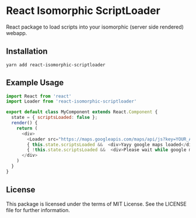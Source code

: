 # React Isomorphic ScriptLoader

React package to load scripts into your isomorphic (server side rendered) webapp.

## Installation
```
yarn add react-isomorphic-scriptloader
```

## Example Usage

```js
import React from 'react'
import Loader from 'react-isomorphic-scriptloader'

export default class MyComponent extends React.Component {
  state = { scriptsLoaded: false };
  render() {
    return (
      <div>
        <Loader src="https://maps.googleapis.com/maps/api/js?key=YOUR_API_KEY&libraries=places" onLoad={() => this.setState({ scriptsLoaded: true })} />
        { this.state.scriptsLoaded &&  <div>Yayy google maps loaded</div> }
        { !this.state.scriptsLoaded &&  <div>Please wait while google maps is being loaded</div> }
      </div>
    )
  }
}
```

## License

This package is licensed under the terms of MIT License. See the LICENSE file for further information.
